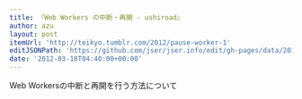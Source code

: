 ```yaml
---
title: 『Web Workers の中断・再開 - ushiroad』
author: azu
layout: post
itemUrl: 'http://teikyo.tumblr.com/2012/pause-worker-1'
editJSONPath: 'https://github.com/jser/jser.info/edit/gh-pages/data/2012/03/index.json'
date: '2012-03-18T04:40:00+00:00'
---
```

Web Workersの中断と再開を行う方法について
